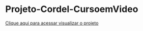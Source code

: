 # Projeto-Cordel-CursoemVideo
<a href="https://yagocoutto.github.io/Projeto-Cordel-CursoemVideo/" target="_blank">Clique aqui para acessar visualizar o projeto</a>
